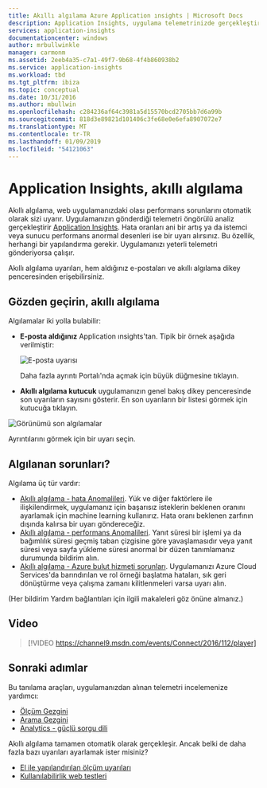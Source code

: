 ```yaml
---
title: Akıllı algılama Azure Application ınsights | Microsoft Docs
description: Application Insights, uygulama telemetrinizde gerçekleştirilen derin analizden otomatik gerçekleştirir ve olası sorunları sizi uyarır.
services: application-insights
documentationcenter: windows
author: mrbullwinkle
manager: carmonm
ms.assetid: 2eeb4a35-c7a1-49f7-9b68-4f4b860938b2
ms.service: application-insights
ms.workload: tbd
ms.tgt_pltfrm: ibiza
ms.topic: conceptual
ms.date: 10/31/2016
ms.author: mbullwin
ms.openlocfilehash: c284236af64c3981a5d15570bcd2705bb7d6a99b
ms.sourcegitcommit: 818d3e89821d101406c3fe68e0e6efa8907072e7
ms.translationtype: MT
ms.contentlocale: tr-TR
ms.lasthandoff: 01/09/2019
ms.locfileid: "54121063"
---
```

# <a name="smart-detection-in-application-insights"></a>Application Insights, akıllı algılama
 Akıllı algılama, web uygulamanızdaki olası performans sorunlarını otomatik olarak sizi uyarır. Uygulamanızın gönderdiği telemetri öngörülü analiz gerçekleştirir [Application Insights](../../azure-monitor/app/app-insights-overview.md). Hata oranları ani bir artış ya da istemci veya sunucu performans anormal desenleri ise bir uyarı alırsınız. Bu özellik, herhangi bir yapılandırma gerekir. Uygulamanızı yeterli telemetri gönderiyorsa çalışır.

Akıllı algılama uyarıları, hem aldığınız e-postaları ve akıllı algılama dikey penceresinden erişebilirsiniz.

## <a name="review-your-smart-detections"></a>Gözden geçirin, akıllı algılama
Algılamalar iki yolla bulabilir:

* **E-posta aldığınız** Application ınsights'tan. Tipik bir örnek aşağıda verilmiştir:
  
    ![E-posta uyarısı](./media/proactive-diagnostics/03.png)
  
    Daha fazla ayrıntı Portalı'nda açmak için büyük düğmesine tıklayın.
* **Akıllı algılama kutucuk** uygulamanızın genel bakış dikey penceresinde son uyarıların sayısını gösterir. En son uyarıların bir listesi görmek için kutucuğa tıklayın.

![Görünümü son algılamalar](./media/proactive-diagnostics/04.png)

Ayrıntılarını görmek için bir uyarı seçin.

## <a name="what-problems-are-detected"></a>Algılanan sorunları?
Algılama üç tür vardır:

* [Akıllı algılama - hata Anomalileri](../../azure-monitor/app/proactive-failure-diagnostics.md). Yük ve diğer faktörlere ile ilişkilendirmek, uygulamanız için başarısız isteklerin beklenen oranını ayarlamak için machine learning kullanırız. Hata oranı beklenen zarfının dışında kalırsa bir uyarı göndereceğiz.
* [Akıllı algılama - performans Anomalileri](../../azure-monitor/app/proactive-performance-diagnostics.md). Yanıt süresi bir işlemi ya da bağımlılık süresi geçmiş taban çizgisine göre yavaşlamasıdır veya yanıt süresi veya sayfa yükleme süresi anormal bir düzen tanımlamanız durumunda bildirim alın.   
* [Akıllı algılama - Azure bulut hizmeti sorunları](https://azure.microsoft.com/blog/proactive-notifications-on-cloud-service-issues-with-azure-diagnostics-and-application-insights/). Uygulamanızı Azure Cloud Services'da barındırılan ve rol örneği başlatma hataları, sık geri dönüştürme veya çalışma zamanı kilitlenmeleri varsa uyarı alın.

(Her bildirim Yardım bağlantıları için ilgili makaleleri göz önüne almanız.)

## <a name="video"></a>Video

> [!VIDEO https://channel9.msdn.com/events/Connect/2016/112/player]

## <a name="next-steps"></a>Sonraki adımlar
Bu tanılama araçları, uygulamanızdan alınan telemetri incelemenize yardımcı:

* [Ölçüm Gezgini](../../azure-monitor/app/metrics-explorer.md)
* [Arama Gezgini](../../azure-monitor/app/diagnostic-search.md)
* [Analytics - güçlü sorgu dili](../../azure-monitor/log-query/get-started-portal.md)

Akıllı algılama tamamen otomatik olarak gerçekleşir. Ancak belki de daha fazla bazı uyarıları ayarlamak ister misiniz?

* [El ile yapılandırılan ölçüm uyarıları](../../azure-monitor/app/alerts.md)
* [Kullanılabilirlik web testleri](../../azure-monitor/app/monitor-web-app-availability.md) 

